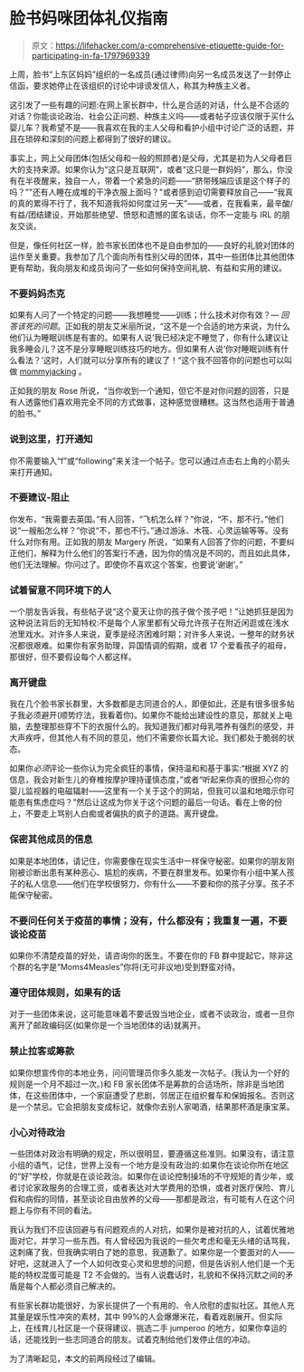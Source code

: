 # 脸书妈咪团体礼仪指南

> 原文：<https://lifehacker.com/a-comprehensive-etiquette-guide-for-participating-in-fa-1797969339>

上周，脸书“上东区妈妈”组织的一名成员(通过律师)向另一名成员发送了一封停止信函，要求她停止在该组织的讨论中诽谤发信人，称其为种族主义者。



这引发了一些有趣的问题:在网上家长群中，什么是合适的对话，什么是不合适的对话？你能谈论政治、社会公正问题、种族主义吗——或者帖子应该仅限于买什么婴儿车？我希望不是——我喜欢在我的主人父母和看护小组中讨论广泛的话题，并且在琐碎和深刻的问题上都得到了很好的建议。

事实上，网上父母团体(包括父母和一般的照顾者)是父母，尤其是初为人父母者巨大的支持来源。如果你认为“这只是互联网”，或者“这只是一群妈妈”，那么，你没有在半夜醒来，独自一人，带着一个紧急的问题——“脐带残端应该是这个样子的吗？”"还有人睡在成堆的干净衣服上面吗？"或者感到迫切需要释放自己——“我真的真的累得不行了，我不知道我将如何度过另一天”——或者，在我看来，最辛酸/有益/团结建设，开始那些绝望、愤怒和遗憾的匿名谈话，你不一定能与 IRL 的朋友交谈。

但是，像任何社区一样，脸书家长团体也不是自由参加的——良好的礼貌对团体的运作至关重要。我参加了几个面向所有性别父母的团体，其中一些团体比其他团体更有帮助，我向朋友和成员询问了一些如何保持空间礼貌、有益和实用的建议。

### 不要妈妈杰克

如果有人问了一个特定的问题——我想睡觉——训练；什么技术对你有效？— *回答该死的问题*。正如我的朋友艾米丽所说，“这不是一个合适的地方来说，为什么他们认为睡眠训练是有害的。如果有人说‘我已经决定不睡觉了，你有什么建议让我多睡会儿？这不是分享睡眠训练技巧的地方。但如果有人说‘你对睡眠训练有什么看法？’这时，人们就可以分享所有的建议了！“这个我不回答你的问题也可以叫做 [mommyjacking](http://www.stfuparentsblog.com/post/19604289972/mommyjacking-marathon-wait-til-you-have-kids) 。

正如我的朋友 Rose 所说，“当你收到一个通知，但它不是对你问题的回答，只是有人透露他们喜欢用完全不同的方式做事，这种感觉很糟糕。这当然也适用于普通的脸书。”

### 说到这里，打开通知

你不需要输入“f”或“following”来关注一个帖子。您可以通过点击右上角的小箭头来打开通知。

### 不要建议-阻止

你发布，“我需要去英国。”有人回答，“飞机怎么样？”你说，“不，那不行。”他们说“一艘船怎么样？”你说“不，那也不行。”通过游泳、木筏、心灵运输等等。没有什么对你有用。正如我的朋友 Margery 所说，“如果有人回答了你的问题，不要纠正他们，解释为什么他们的答案行不通，因为你的情况是不同的，而且如此具体，他们无法理解。你问过了。即使你不喜欢这个答案，也要说‘谢谢’。”

### 试着留意不同环境下的人

一个朋友告诉我，有些帖子说“这个夏天让你的孩子做个孩子吧！”让她抓狂是因为这种说法背后的无知特权:不是每个人家里都有父母允许孩子在附近闲逛或在浅水池里戏水。对许多人来说，夏季是经济困难时期；对许多人来说，一整年的财务状况都很艰难。如果你有家务助理，异国情调的假期，或者 17 个爱看孩子的祖母，那很好，但不要假设每个人都这样。

### 离开键盘

我在几个脸书家长群里，大多数都是志同道合的人，即便如此，还是有很多很多帖子我必须避开(顺势疗法，我看着你)。如果你不能给出建设性的意见，那就关上电脑，去整理那些穿不下的衣服什么的。我知道我们都对母乳喂养有强烈的感受，并大声疾呼，但其他人有不同的意见，他们不需要你长篇大论。我们都处于脆弱的状态。

如果你*必须*评论一些你认为完全疯狂的事情，保持温和和基于事实:“根据 XYZ 的信息，我会对新生儿的脊椎按摩护理持谨慎态度，”或者“听起来你真的很担心你的婴儿监视器的电磁辐射——这里有一个关于这个的网站，但我可以温和地暗示你可能患有焦虑症吗？”然后让这成为你关于这个问题的最后一句话。看在上帝的份上，不要走上骂别人白痴或者偏执的疯子的道路。离开键盘。

### 保密其他成员的信息

如果是本地团体，请记住，你需要像在现实生活中一样保守秘密。如果你的朋友刚刚被诊断出患有某种恶心、尴尬的疾病，不要在群里发布。如果你有小组中某人孩子的私人信息——他们在学校很努力，你有什么——不要和你的孩子分享。孩子不能保守秘密。

### 不要问任何关于疫苗的事情；没有，什么都没有；我重复一遍，不要谈论疫苗

如果你不清楚疫苗的好处，请咨询你的医生。不要在你的 FB 群中提起它，除非这个群的名字是“Moms4Measles”你将(无可非议地)受到野蛮对待。

### 遵守团体规则，如果有的话

对于一些团体来说，这可能意味着不要诋毁当地企业，或者不谈政治，或者一旦你离开了邮政编码区(如果你是一个当地团体的话)就离开。

### 禁止拉客或筹款

如果你想宣传你的本地业务，问问管理员你多久能发一次帖子。(我认为一个好的规则是一个月不超过一次。)和 FB 家长团体不是筹款的合适场所，除非是当地团体，在这些团体中，一个家庭遭受了悲剧，邻居正在组织餐车和保姆报名。否则这是一个禁忌。它会把朋友变成标记，就像你去别人家喝酒，结果那杯酒是康宝莱。

### 小心对待政治

一些团体对政治有明确的规定，所以很明显，要遵循这些准则。如果没有，请注意小组的语气，记住，世界上没有一个地方是没有政治的:如果你在谈论你所在地区的“好”学校，你就是在谈论政治。如果你在谈论控制操场的不守规矩的青少年，或者讨论家政服务的合理工资，或者表达对大学费用的恐惧，或者对医疗保险、育儿假和病假的同情，甚至谈论自由放养的父母——那都是政治，有可能有人在这个问题上与你有不同的看法。

我认为我们不应该回避与有问题观点的人对抗，如果你是被对抗的人，试着优雅地面对它，并学习一些东西。有人曾经因为我说的一些欠考虑和毫无头绪的话骂我，这刺痛了我，但我确实明白了她的意思，我道歉了。如果你是一个要面对的人——好吧，这就进入了一个人如何改变心灵和思想的问题，但是告诉别人他们是一个无能的特权混蛋可能是 T2 不会做的。当有人说蠢话时，礼貌和不保持沉默之间的矛盾是每个人都必须自己解决的。

有些家长群功能很好，为家长提供了一个有用的、令人欣慰的虚拟社区。其他人充其量是娱乐性冲突的素材，其中 99%的人会爆爆米花，看着戏剧展开。但实际上，在线育儿社区是一个获得建议、挑选二手 jumperoo 的地方，如果你幸运的话，还能找到一些志同道合的朋友。试着克制给他们发停止信的冲动。

为了清晰起见，本文的前两段经过了编辑。